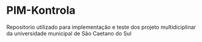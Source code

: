 # PIM-Kontrola
Repositorio utilizado para implementação e teste dos projeto multidiciplinar da universidade municipal de São Caetano do Sul
